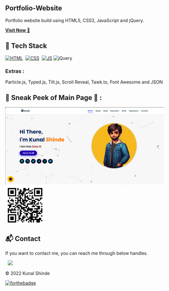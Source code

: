 ## Portfolio-Website
Portfolio website build using HTML5, CSS3, JavaScript and jQuery.

<a href="https://kunalshinde.netlify.app/" target="_blank">**Visit Now** 🚀</a>


## 📌 Tech Stack
[![HTML](https://img.shields.io/badge/html5%20-%23E34F26.svg?&style=for-the-badge&logo=html5&logoColor=white)](https://github.com/kunalshinde1214/Portfolio-Website/search?l=html)&nbsp;
[![CSS](https://img.shields.io/badge/css3%20-%231572B6.svg?&style=for-the-badge&logo=css3&logoColor=white)](https://github.com/kunalshinde1214/Portfolio-Website/search?l=css)&nbsp;
[![JS](https://img.shields.io/badge/javascript%20-%23323330.svg?&style=for-the-badge&logo=javascript&logoColor=%23F7DF1E)](https://github.com/kunalshinde1214/Portfolio-Website/search?l=javascript)
<img alt="jQuery" src="https://img.shields.io/badge/jquery-%230769AD.svg?style=for-the-badge&logo=jquery&logoColor=white"/>

### Extras : 
Particle.js, Typed.js, Tilt.js, Scroll Reveal, Tawk.to, Font Awesome and JSON

## 📌 Sneak Peek of Main Page 🙈 :
<img src="./assets/images/projects/portfolio1.png" alt="Description of image" style="property: value; property2: value2;">
<img src="./assets/images/large_qr_image.png" alt="Description of image" style="property: value; property2: value2;">

<h2>📬 Contact</h2>


If you want to contact me, you can reach me through below handles.

&nbsp;&nbsp;<a href="https://www.linkedin.com/in/kunalshinde1214/"><img src="https://www.felberpr.com/wp-content/uploads/linkedin-logo.png" width="30"></img></a>

© 2022  Kunal Shinde


[![forthebadge](https://forthebadge.com/images/badges/built-with-love.svg)](https://forthebadge.com)
